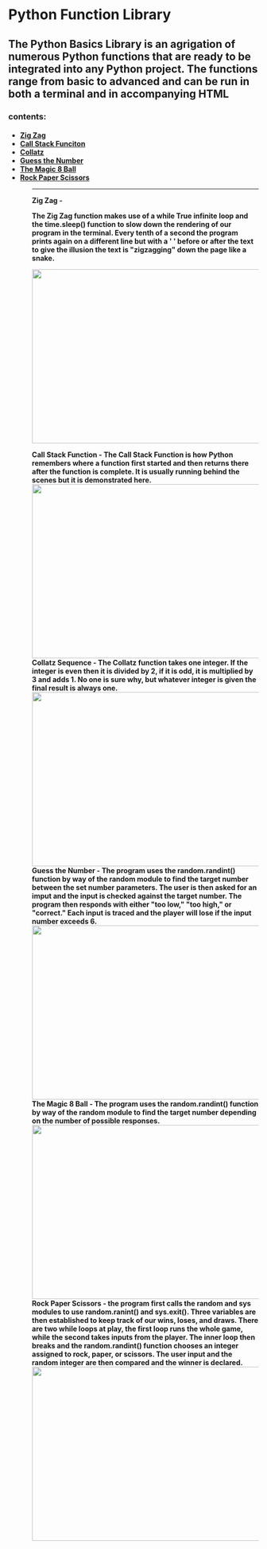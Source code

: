 
# Python Function Library
<h2>The Python Basics Library is an agrigation of numerous Python functions that are ready to be integrated into any Python project. The functions range from basic to advanced and can be run in both a terminal and in accompanying HTML</h2>


<h3>contents:</h3>
  <h4>
    <ul>
      <li><a href="#zigzag">Zig Zag</a></li>
      <li><a href="#callstack">Call Stack Funciton</a></li>
      <li><a href="#collatz">Collatz</a></li>
      <li><a href="#guessnum">Guess the Number</a></li>
      <li><a href="#m8">The Magic 8 Ball</a></li>
      <li><a href="#rps">Rock Paper Scissors</a></li>
    <ul>
      
  

<hr>
Zig Zag - <p id="zigzag">The Zig Zag function makes use of a while True infinite loop and the time.sleep() function to slow down the rendering of our program in the terminal. Every tenth of a second the program prints again on a different line but with a ' ' before or after the text to give the illusion the text is "zigzagging" down the page like a snake.<p>
      
<img src="movies/zigzag.gif ./movies/" width="530" height="350" /> 

<div id="callstack">Call Stack Function - The Call Stack Function is how Python remembers where a function first started and then returns there after the function is complete. It is usually running behind the scenes but it is demonstrated here. </div>
<img src="movies/callstack.gif ./movies/" width="530" height="350" />

<div id="collatz">Collatz Sequence - The Collatz function takes one integer. If the integer is even then it is divided by 2, if it is odd, it is multiplied by 3 and adds 1. No one is sure why, but whatever integer is given the final result is always one.</div>
<img src="movies/collatz.gif ./movies/" width="530" height="350" />

<div id="guessnum">Guess the Number - The program uses the random.randint() function by way of the random module to find the target number between the set number parameters. The user is then asked for an imput and the input is checked against the target number. The program then responds with either "too low," "too high," or "correct." Each input is traced and the player will lose if the input number exceeds 6. </div>
<img src="movies/guessnum.gif ./movies/" width="530" height="350" />

<div id="m8">The Magic 8 Ball - The program uses the random.randint() function by way of the random module to find the target number depending on the number of possible responses.</div>
<img src="movies/m8.gif ./movies/" width="530" height="350" />

<div id="rps">Rock Paper Scissors - the program first calls the random and sys modules to use random.ranint() and sys.exit(). Three variables are then established to keep track of our wins, loses, and draws. There are two while loops at play, the first loop runs the whole game, while the second takes inputs from the player. The inner loop then breaks and the random.randint() function chooses an integer assigned to rock, paper, or scissors. The user input and the random integer are then compared and the winner is declared.</div>
<img src="movies/rps.gif ./movies/" width="530" height="350" />






